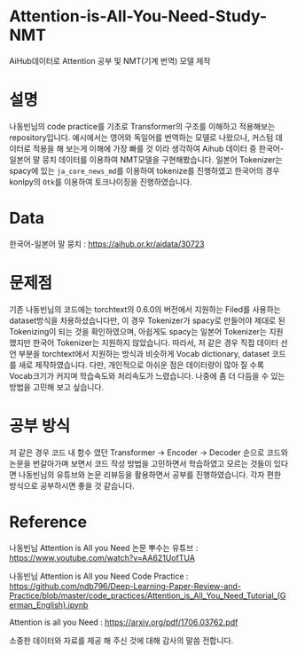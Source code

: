 # Attention-is-All-You-Need-Study-NMT
AiHub데이터로 Attention 공부 및 NMT(기계 번역) 모델 제작 

# 설명
나동빈님의 code practice를 기초로 Transformer의 구조를 이해하고 적용해보는 repository입니다.
예시에서는 영어와 독일어를 번역하는 모델로 나왔으나, 커스텀 데이터로 적용을 해 보는게 이해에 가장 빠를 것 이라 생각하여
Aihub 데이터 중 한국어-일본어 말 뭉치 데이터를 이용하여 NMT모델을 구현해봤습니다.
일본어 Tokenizer는 spacy에 있는 `ja_core_news_md`를 이용하여 tokenize를 진행하였고 한국어의 경우 konlpy의 `Otk`를 이용하여 토크나이징을 진행하였습니다.

# Data
한국어-일본어 말 뭉치 : https://aihub.or.kr/aidata/30723

# 문제점
기존 나동빈님의 코드에는 torchtext의 0.6.0의 버전에서 지원하는 Filed를 사용하는 dataset방식을 차용하셨습니다만, 
이 경우 Tokenizer가 spacy로 만들어야 제대로 된 Tokenizing이 되는 것을 확인하였으며, 아쉽게도 spacy는 일본어 Tokenizer는 지원했지만 한국어 Tokenizer는 지원하지 않았습니다.
따라서, 저 같은 경우 직접 데이터 선언 부분을 torchtext에서 지원하는 방식과 비슷하게 Vocab dictionary, dataset 코드를 새로 제작하였습니다.
다만, 개인적으로 아쉬운 점은 데이터량이 많아 질 수록 Vocab크기가 커지며 학습속도와 처리속도가 느렸습니다.
나중에 좀 더 다듬을 수 있는 방법을 고민해 보고 싶습니다.

# 공부 방식
저 같은 경우 코드 내 함수 였던 Transformer -> Encoder -> Decoder 순으로 코드와 논문을 번갈아가며 보면서 
코드 작성 방법을 고민하면서 학습하였고 모르는 것들이 있다면 나동빈님의 유튜브와 논문 리뷰등을 활용하면서 공부를 진행하였습니다.
각자 편한 방식으로 공부하시면 좋을 것 같습니다.

# Reference
나동빈님 Attention is All you Need 논문 뿌수는 유튜브 : https://www.youtube.com/watch?v=AA621UofTUA

나동빈님 Attention is All you Need Code Practice : https://github.com/ndb796/Deep-Learning-Paper-Review-and-Practice/blob/master/code_practices/Attention_is_All_You_Need_Tutorial_(German_English).ipynb

Attention is all you Need : https://arxiv.org/pdf/1706.03762.pdf

소중한 데이터와 자료를 제공 해 주신 것에 대해 감사의 말씀 전합니다.
